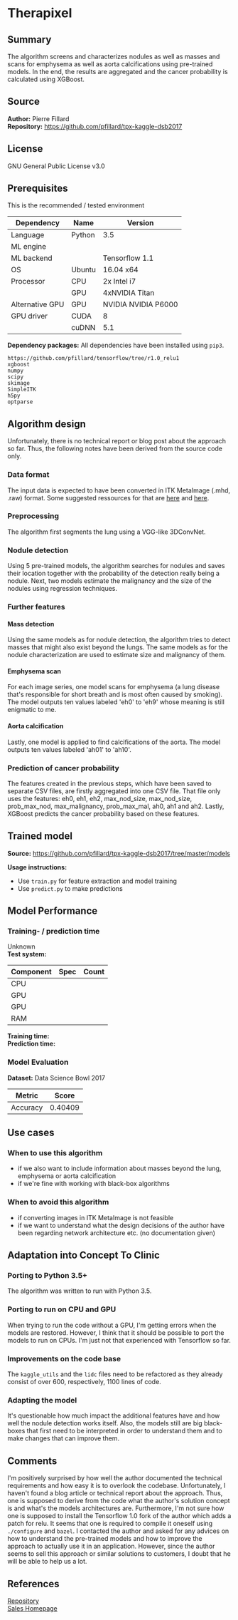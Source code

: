 # Therapixel

## Summary

The algorithm screens and characterizes nodules as well as masses and scans for emphysema as well as aorta calcifications using pre-trained models.
In the end, the results are aggregated and the cancer probability is calculated using XGBoost.

## Source
**Author:** Pierre Fillard  
**Repository:** https://github.com/pfillard/tpx-kaggle-dsb2017  

## License
GNU General Public License v3.0  


## Prerequisites
This is the recommended / tested environment

| Dependency |   Name   | Version  |
|------------|----------|----------|
| Language   | Python   |   3.5    |
| ML engine  |          |          |
| ML backend |          |Tensorflow 1.1|
| OS         | Ubuntu   |16.04 x64 |
| Processor  | CPU      |2x Intel i7|
|            | GPU      |4xNVIDIA Titan|
| Alternative GPU| GPU  |NVIDIA NVIDIA P6000|
| GPU driver | CUDA     |   8      |
|            | cuDNN    |   5.1    |


**Dependency packages:**
All dependencies have been installed using `pip3`.
````
https://github.com/pfillard/tensorflow/tree/r1.0_relu1
xgboost
numpy
scipy
skimage
SimpleITK
h5py
optparse
````


## Algorithm design
Unfortunately, there is no technical report or blog post about the approach so far.
Thus, the following notes have been derived from the source code only.

### Data format
The input data is expected to have been converted in ITK MetaImage (.mhd, .raw) format.
Some suggested ressources for that are [here](https://itk.org/ITKExamples/src/IO/GDCM/ReadDICOMSeriesAndWrite3DImage/Documentation.html) and [here](http://manpages.ubuntu.com/manpages/precise/man1/gdcm2vtk.1.html).

### Preprocessing
The algorithm first segments the lung using a VGG-like 3DConvNet.

### Nodule detection
Using 5 pre-trained models, the algorithm searches for nodules and saves their location together with the probability of the detection really being a nodule.
Next, two models estimate the malignancy and the size of the nodules using regression techniques.

### Further features
#### Mass detection
Using the same models as for nodule detection, the algorithm tries to detect masses that might also exist beyond the lungs.
The same models as for the nodule characterization are used to estimate size and malignancy of them.

#### Emphysema scan
For each image series, one model scans for emphysema (a lung disease that's responsible for short breath and is most often caused by smoking).
The model outputs ten values labeled 'eh0' to 'eh9' whose meaning is still enigmatic to me.

#### Aorta calcification
Lastly, one model is applied to find calcifications of the aorta.
The model outputs ten values labeled 'ah01' to 'ah10'.

### Prediction of cancer probability
The features created in the previous steps, which have been saved to separate CSV files, are firstly aggregated into one CSV file.
That file only uses the features: eh0, eh1, eh2, max_nod_size, max_nod_size, prob_max_nod, max_malignancy, prob_max_mal, ah0, ah1 and ah2.
Lastly, XGBoost predicts the cancer probability based on these features.

## Trained model

**Source:** https://github.com/pfillard/tpx-kaggle-dsb2017/tree/master/models

**Usage instructions:**  
- Use `train.py` for feature extraction and model training  
- Use `predict.py` to make predictions

## Model Performance

### Training- / prediction time
Unknown  
**Test system:**     </br>

| Component | Spec  | Count |
|-----------|-------|-------|
| CPU       |       |       |
| GPU       |       |       |
| GPU       |       |       |
| RAM       |       |       |

**Training time:**  </br>
**Prediction time:** </br>

### Model Evaluation

**Dataset:** Data Science Bowl 2017

| Metric   | Score |
|----------|-------|
| Accuracy |0.40409|

## Use cases

### When to use this algorithm

 - if we also want to include information about masses beyond the lung, emphysema or aorta calcification
 - if we're fine with working with black-box algorithms

### When to avoid this algorithm

 - if converting images in ITK MetaImage is not feasible
 - if we want to understand what the design decisions of the author have been regarding network architecture etc. (no documentation given)

## Adaptation into Concept To Clinic

### Porting to Python 3.5+
The algorithm was written to run with Python 3.5.

### Porting to run on CPU and GPU
When trying to run the code without a GPU, I'm getting errors when the models are restored.
However, I think that it should be possible to port the models to run on CPUs.
I'm just not that experienced with Tensorflow so far.

### Improvements on the code base
The `kaggle_utils` and the `lidc` files need to be refactored as they already consist of over 600, respectively, 1100 lines of code.

### Adapting the model
It's questionable how much impact the additional features have and how well the nodule detection works itself.
Also, the models still are big black-boxes that first need to be interpreted in order to understand them and to make changes that can improve them.

## Comments
I'm positively surprised by how well the author documented the technical requirements and how easy it is to overlook the codebase.
Unfortunately, I haven't found a blog article or technical report about the approach.
Thus, one is supposed to derive from the code what the author's solution concept is and what's the models architectures are.
Furthermore, I'm not sure how one is supposed to install the Tensorflow 1.0 fork of the author which adds a patch for relu.
It seems that one is required to compile it oneself using `./configure` and `bazel`.
I contacted the author and asked for any advices on how to understand the pre-trained models and how to improve the approach to actually use it in an application.
However, since the author seems to sell this approach or similar solutions to customers, I doubt that he will be able to help us a lot.

## References
[Repository](https://github.com/pfillard/tpx-kaggle-dsb2017)  
[Sales Homepage](http://therapixel.com/)
